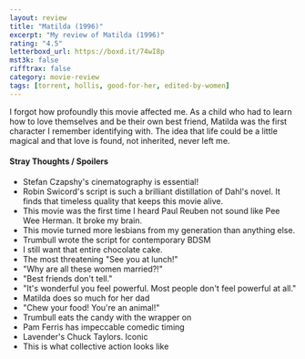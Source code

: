 ```yaml
---
layout: review
title: "Matilda (1996)"
excerpt: "My review of Matilda (1996)"
rating: "4.5"
letterboxd_url: https://boxd.it/74wI8p
mst3k: false
rifftrax: false
category: movie-review
tags: [torrent, hollis, good-for-her, edited-by-women]
---
```


I forgot how profoundly this movie affected me. As a child who had to learn how to love themselves and be their own best friend, Matilda was the first character I remember identifying with. The idea that life could be a little magical and that love is found, not inherited, never left me.

#### Stray Thoughts / Spoilers

- Stefan Czapshy's cinematography is essential!
- Robin Swicord's script is such a brilliant distillation of Dahl's novel. It finds that timeless quality that keeps this movie alive.
- This movie was the first time I heard Paul Reuben not sound like Pee Wee Herman. It broke my brain.
- This movie turned more lesbians from my generation than anything else.
- Trumbull wrote the script for contemporary BDSM
- I still want that entire chocolate cake.
- The most threatening "See you at lunch!"
- "Why are all these women married?!"
- "Best friends don't tell."
- "It's wonderful you feel powerful. Most people don't feel powerful at all."
- Matilda does so much for her dad
- "Chew your food! You're an animal!"
- Trumbull eats the candy with the wrapper on
- Pam Ferris has impeccable comedic timing
- Lavender's Chuck Taylors. Iconic
- This is what collective action looks like
